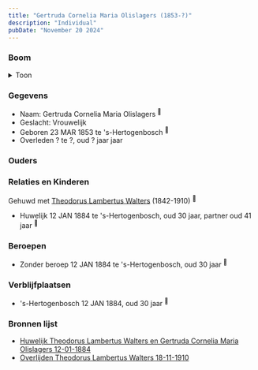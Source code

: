 ```yaml
---
title: "Gertruda Cornelia Maria Olislagers (1853-?)"
description: "Individual"
pubDate: "November 20 2024"
---
```


### Boom
<details><summary>Toon</summary>

![test](https://www.plantuml.com/plantuml/svg/dP9DQm8n48Rl-HM37Zm9kwvMA-8dsbQgbcBResGtqzrWDf5C5f7YVs_KRIiKUkXb66Ropljac24vRbsHAqPRgNVSyXnYdcnJQmej9aOP2yvoJRw5sh5C2eH4saJX9STyvmwGOnwZfKk975eqxh13TZKrKPm8FXW0Z8qLQDUPJBOQYNgzd4lTxqF4ZepLuEbiHOnT99KxjCuMWiF4M8rASbXmw-DAIL8yzRuLu0GFGH26RVYULfsDfz4qyfOVxnALE4Al6_Fui8cDSmgxVMX4i1WzGzXfHL2Z-httCIdgs52INObeMoYruLfi4ck8OkEXlNe0WnDl2RdEq0XZ2u97Vjg5yzaRL-wQBcW3LAVHh3KR_qLr0_ENfQTgDlv15NPWkNg5y3OCVgkFNxIzxXw5a3ezAHem7vtyEiqpwIm8WcO0LINJp1rGARFtj4TMxhTUBr-myai_1JP4BVmjVG80)
</details>

### Gegevens
- Naam: Gertruda Cornelia Maria Olislagers <sup><a href="../s00157/" style="text-decoration:none" title="Huwelijk Theodorus Lambertus Walters en Gertruda Cornelia Maria Olislagers 12-01-1884">:link:</a></sup>
- Geslacht: Vrouwelijk
- Geboren 23 MAR 1853 te 's-Hertogenbosch <sup><a href="../s00157/" style="text-decoration:none" title="Huwelijk Theodorus Lambertus Walters en Gertruda Cornelia Maria Olislagers 12-01-1884">:link:</a></sup>
- Overleden ? te ?, oud ? jaar jaar 

### Ouders

### Relaties en Kinderen

Gehuwd met [Theodorus Lambertus Walters](../i00107/) (1842-1910) <sup><a href="../s00157/" style="text-decoration:none" title="Huwelijk Theodorus Lambertus Walters en Gertruda Cornelia Maria Olislagers 12-01-1884">:link:</a></sup>
- Huwelijk 12 JAN 1884 te 's-Hertogenbosch, oud 30 jaar, partner oud 41 jaar <sup><a href="../s00157/" style="text-decoration:none" title="Huwelijk Theodorus Lambertus Walters en Gertruda Cornelia Maria Olislagers 12-01-1884">:link:</a></sup>

### Beroepen
- Zonder beroep 12 JAN 1884 te 's-Hertogenbosch, oud 30 jaar <sup><a href="../s00157/" style="text-decoration:none" title="Huwelijk Theodorus Lambertus Walters en Gertruda Cornelia Maria Olislagers 12-01-1884">:link:</a></sup>

### Verblijfplaatsen
- 's-Hertogenbosch  12 JAN 1884, oud 30 jaar  <sup><a href="../s00157/" style="text-decoration:none" title="Huwelijk Theodorus Lambertus Walters en Gertruda Cornelia Maria Olislagers 12-01-1884">:link:</a></sup>

### Bronnen lijst
- [Huwelijk Theodorus Lambertus Walters en Gertruda Cornelia Maria Olislagers 12-01-1884](../s00157/)
- [Overlijden Theodorus Lambertus Walters 18-11-1910](../s00160/)